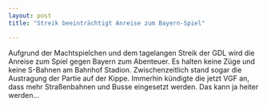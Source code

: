 ```yaml
---
layout: post
title: "Streik beeinträchtigt Anreise zum Bayern-Spiel"

---
```


Aufgrund der Machtspielchen und dem tagelangen Streik der GDL wird die Anreise zum Spiel gegen Bayern zum Abenteuer. Es halten keine Züge und keine S-Bahnen am Bahnhof Stadion. Zwischenzeitlich stand sogar die Austragung der Partie auf der Kippe. Immerhin kündigte die jetzt VGF an, dass mehr Straßenbahnen und Busse eingesetzt werden. Das kann ja heiter werden...


